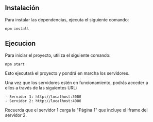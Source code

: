 ## Instalación

Para instalar las dependencias, ejecuta el siguiente comando:

```
npm install
```

## Ejecucion

Para iniciar el proyecto, utiliza el siguiente comando:

```
npm start
```

Esto ejecutará el proyecto y pondrá en marcha los servidores.

Una vez que los servidores estén en funcionamiento, podrás acceder a ellos a través de las siguientes URL:

    - Servidor 1: http://localhost:3000
    - Servidor 2: http://localhost:4000

Recuerda que el servidor 1 carga la "Página 1" que incluye el iframe del servidor 2.






